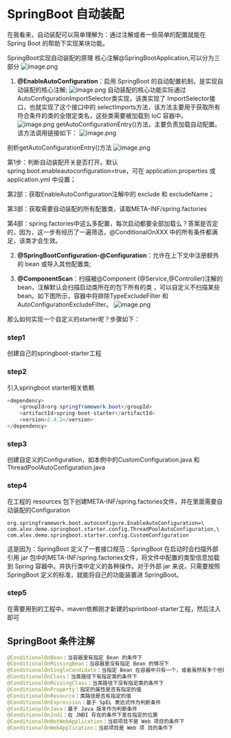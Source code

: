 # SpringBoot 自动装配

在我看来，自动装配可以简单理解为：通过注解或者一些简单的配置就能在 Spring Boot 的帮助下实现某块功能。

SpringBoot实现自动装配的原理
核心注解@SpringBootApplication,可以分为三部分
![image.png](https://upload-images.jianshu.io/upload_images/25046096-a11a6e8eb8cdba5c.png?imageMogr2/auto-orient/strip%7CimageView2/2/w/1240)


1. **@EnableAutoConfiguration**：启用 SpringBoot 的自动配置机制，是实现自动装配的核心注解;
![image.png](https://upload-images.jianshu.io/upload_images/25046096-bb52b82f47e1ccba.png?imageMogr2/auto-orient/strip%7CimageView2/2/w/1240)
自动装配的核心功能实际通过AutoConfigurationImportSelector类实现，该类实现了 ImportSelector接口，也就实现了这个接口中的 selectImports方法，该方法主要用于获取所有符合条件的类的全限定类名，这些类需要被加载到 IoC 容器中。
![image.png](https://upload-images.jianshu.io/upload_images/25046096-73d9d227606367d7.png?imageMogr2/auto-orient/strip%7CimageView2/2/w/1240)
getAutoConfigurationEntry()方法，主要负责加载自动配置。该方法调用链接如下：
![image.png](https://upload-images.jianshu.io/upload_images/25046096-6b1fb2a9d3b1cd1b.png?imageMogr2/auto-orient/strip%7CimageView2/2/w/1240)

剖析getAutoConfigurationEntry()方法
![image.png](https://upload-images.jianshu.io/upload_images/25046096-a30e7f32cc621190.png?imageMogr2/auto-orient/strip%7CimageView2/2/w/1240)

第1步：判断自动装配开关是否打开。默认spring.boot.enableautoconfiguration=true，可在 application.properties 或 application.yml 中设置；

第2部：获取EnableAutoConfiguration注解中的 exclude 和 excludeName；

第3部：获取需要自动装配的所有配置类，读取META-INF/spring.factories

第4部：spring.factories中这么多配置，每次启动都要全部加载么？答案是否定的，因为，这一步有经历了一遍筛选，@ConditionalOnXXX 中的所有条件都满足，该类才会生效。

2. **@SpringBootConfiguration-@Configuration**：允许在上下文中注册额外的 bean 或导入其他配置类;

3. **@ComponentScan**：扫描被@Component (@Service,@Controller)注解的 bean，注解默认会扫描启动类所在的包下所有的类 ，可以自定义不扫描某些 bean。如下图所示，容器中将排除TypeExcludeFilter 和 AutoConfigurationExcludeFilter。
![image.png](https://upload-images.jianshu.io/upload_images/25046096-a11a6e8eb8cdba5c.png?imageMogr2/auto-orient/strip%7CimageView2/2/w/1240)

那么如何实现一个自定义的starter呢？步骤如下：

### step1
创建自己的springboot-starter工程

### step2
引入springboot starter相关依赖
```java
<dependency>
    <groupId>org.springframework.boot</groupId>
    <artifactId>spring-boot-starter</artifactId>
    <version>2.4.2</version>
</dependency>
```

### step3
创建自定义的Configuration，如本例中的CustomConfiguration.java 和 ThreadPoolAutoConfiguration.java

### step4
在工程的 resources 包下创建META-INF/spring.factories文件，并在里面需要自动装配的Configuration
```
org.springframework.boot.autoconfigure.EnableAutoConfiguration=\
com.alex.demo.springboot.starter.config.ThreadPoolAutoConfiguration,\
com.alex.demo.springboot.starter.config.CustomConfiguration
```

这是因为：SpringBoot 定义了一套接口规范：SpringBoot 在启动时会扫描外部引用 jar 包中的META-INF/spring.factories文件，将文件中配置的类型信息加载到 Spring 容器中。并执行类中定义的各种操作。对于外部 jar 来说，只需要按照 SpringBoot 定义的标准，就能将自己的功能装置进 SpringBoot。

### step5
在需要用到的工程中，maven依赖刚才新建的sprintboot-starter工程，然后注入即可

## SpringBoot  条件注解

```java
@ConditionalOnBean：当容器里有指定 Bean 的条件下
@ConditionalOnMissingBean：当容器里没有指定 Bean 的情况下
@ConditionalOnSingleCandidate：当指定 Bean 在容器中只有一个，或者虽然有多个但是指定首选 Bean
@ConditionalOnClass：当类路径下有指定类的条件下
@ConditionalOnMissingClass：当类路径下没有指定类的条件下
@ConditionalOnProperty：指定的属性是否有指定的值
@ConditionalOnResource：类路径是否有指定的值
@ConditionalOnExpression：基于 SpEL 表达式作为判断条件
@ConditionalOnJava：基于 Java 版本作为判断条件
@ConditionalOnJndi：在 JNDI 存在的条件下差在指定的位置
@ConditionalOnNotWebApplication：当前项目不是 Web 项目的条件下
@ConditionalOnWebApplication：当前项目是 Web 项 目的条件下
```